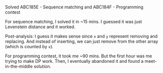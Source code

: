Solved ABC185E - Sequence matching and ABC184F - Programming contest

For sequence matching, I solved it in ~15 mins. I guessed it was just Levenstein distance and it worked. 

Post-analysis: I guess it makes sense since `x` and `y` represent removing and replacing. And instead of inserting, we can just remove from the other array (which is counted by `x`).


For programming contest, it took me ~90 mins. But the first hour was me trying to make DP work. Then, I eventually abandoned it and found a meet-in-the-middle solution.